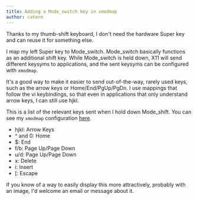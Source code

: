 ```yaml
---
title: Adding a Mode_switch key in xmodmap
author: catern
---
```


Thanks to my thumb-shift keyboard, I don't need the hardware Super key and can reuse it for something else.

I map my left Super key to Mode\_switch.
Mode\_switch basically functions as an additional shift key.
While Mode\_switch is held down, X11 will send different keysyms to applications, and the sent keysyms can be configured with `xmodmap`.

It's a good way to make it easier to send out-of-the-way, rarely used keys, such as the arrow keys or Home/End/PgUp/PgDn.
I use mappings that follow the vi keybindings, so that even in applications that only understand arrow keys, I can still use hjkl.

This is a list of the relevant keys sent when I hold down Mode\_shift.
You can see my `xmodmap` configuration [here](/content/xmodmaprc).

+ hjkl: Arrow Keys
+ ^ and 0: Home
+ $: End
+ f/b: Page Up/Page Down
+ u/d: Page Up/Page Down
+ x: Delete
+ i: Insert
+ [: Escape

If you know of a way to easily display this more attractively, probably with an image, I'd welcome an email or message about it.
